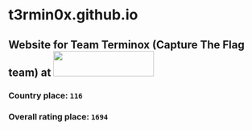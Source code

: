 # t3rmin0x.github.io
## Website for Team Terminox (Capture The Flag team) at [<img src="https://ctftime.org/static/images/ct/logo.svg"  height="50px" width="200px">](https://ctftime.org/team/128587)

### Country place: `116`
### Overall rating place: `1694`
